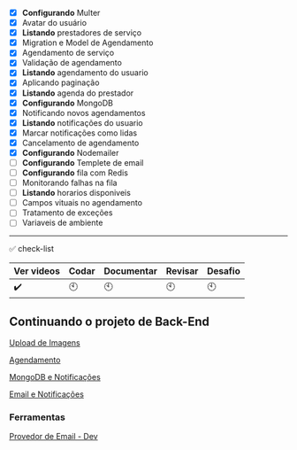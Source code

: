 - [x] __Configurando__ Multer
- [x] Avatar do usuário
- [x] __Listando__ prestadores de serviço
- [x] Migration e Model de Agendamento
- [x] Agendamento de serviço
- [x] Validação de agendamento
- [x] __Listando__ agendamento do usuario
- [x] Aplicando paginação
- [x] __Listando__ agenda do prestador
- [x] __Configurando__ MongoDB
- [x] Notificando novos agendamentos
- [x] __Listando__ notificações do usuario
- [x] Marcar notificações como lidas
- [x] Cancelamento de agendamento
- [x] __Configurando__ Nodemailer
- [ ] __Configurando__ Templete de email
- [ ] __Configurando__ fila com Redis
- [ ] Monitorando falhas na fila
- [ ] __Listando__ horarios disponiveis
- [ ] Campos vituais no agendamento
- [ ] Tratamento de exceções
- [ ] Variaveis de ambiente

---

:white_check_mark: check-list

Ver videos | Codar | Documentar| Revisar | Desafio
-----------|-------|-----------|---------|---------
:heavy_check_mark:| :clock10:|:clock10:|:clock10:|:clock10:

## Continuando o projeto de Back-End
[Upload de Imagens](https://github.com/gislainejessica/Course-GoStack-9/tree/master/modulo3/docs/imagem-upload.md)

[Agendamento](https://github.com/gislainejessica/Course-GoStack-9/tree/master/modulo3/docs/agendamento.md)

[MongoDB e Notificações](https://github.com/gislainejessica/Course-GoStack-9/tree/master/modulo3/docs/mongo.md)

[Email e Notificações](https://github.com/gislainejessica/Course-GoStack-9/tree/master/modulo3/docs/email.md)


### Ferramentas

[Provedor de Email - Dev](https://mailtrap.io)


